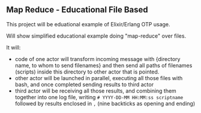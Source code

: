 
## Map Reduce - Educational File Based

This project will be eduational example of Elixir/Erlang OTP usage.

Will show simplified educational example doing "map-reduce" over files.

It will:

* code of one actor will transform incoming message with {directory name, to whom to send filenames} and then send all paths of filenames (scripts) inside this directory to other actor that is pointed.
* other actor will be launched in parallel, executing all those files with bash, and once completed sending results to third actor
* third actor will be receiving all those results, and combining them together into one log file, writing `# YYYY-DD-MM HH:MM:ss scriptname` followed by results enclosed in ````````` , ````````` (nine backticks as opening and ending)


